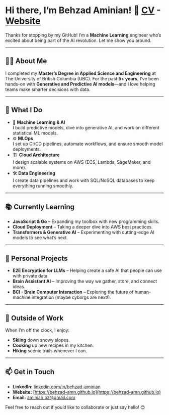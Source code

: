 # Hi there, I’m Behzad Aminian! 👋 [CV](behzad-amn.github.io/files/CV.pdf) - [Website](https://behzad-amn.github.io/)

Thanks for stopping by my GitHub! I’m a **Machine Learning** engineer who’s excited about being part of the AI revolution. Let me show you around.

---

## 👨‍🎓 About Me
I completed my **Master’s Degree in Applied Science and Engineering** at The University of British Columbia (UBC). For the past **5+ years**, I’ve been hands-on with **Generative and Predictive AI models**—and I love helping teams make smarter decisions with data.

---

## 💼 What I Do
- 🤖 **Machine Learning & AI**  
  I build predictive models, dive into generative AI, and work on different statistical ML models.
- ⚙️ **MLOps**  
  I set up CI/CD pipelines, automate workflows, and ensure smooth model deployments.
- 🏗️ **Cloud Architecture**  
  I design scalable systems on AWS (ECS, Lambda, SageMaker, and more).  
- 🛠️ **Data Engineering**  
  I create data pipelines and work with SQL/NoSQL databases to keep everything running smoothly.

---

## 📚 Currently Learning
- **JavaScript & Go** – Expanding my toolbox with new programming skills.  
- **Cloud Deployment** – Taking a deeper dive into AWS best practices.  
- **Transformers & Generative AI** – Experimenting with cutting-edge AI models to see what’s next.

---

## 🔬 Personal Projects
- **E2E Encryption for LLMs** – Helping create a safe AI that people can use with private data.  
- **Brain Assistant AI** – Improving the way we gather, store, and connect ideas.  
- **BCI - Brain Computer Interaction** – Exploring the future of human-machine integration (maybe cyborgs are next!).

---

## 🎿 Outside of Work
When I’m off the clock, I enjoy:
- **Skiing** down snowy slopes.  
- **Cooking** up new recipes in my kitchen.  
- **Hiking** scenic trails whenever I can.

---

## 📫 Get in Touch
- **LinkedIn:** [linkedin.com/in/behzad-aminian](https://linkedin.com/in/behzad-aminian)
- **Website:** [https://behzad-amn.github.io](https://behzad-amn.github.io)
- **Email:** aminian.bz@gmail.com  

Feel free to reach out if you’d like to collaborate or just say hello! 😊
